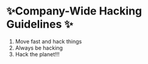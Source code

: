 # ✨Company-Wide Hacking Guidelines ✨

1. Move fast and hack things
2. Always be hacking
3. Hack the planet!!!
